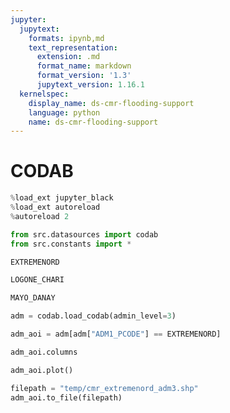 ```yaml
---
jupyter:
  jupytext:
    formats: ipynb,md
    text_representation:
      extension: .md
      format_name: markdown
      format_version: '1.3'
      jupytext_version: 1.16.1
  kernelspec:
    display_name: ds-cmr-flooding-support
    language: python
    name: ds-cmr-flooding-support
---
```


# CODAB

```python
%load_ext jupyter_black
%load_ext autoreload
%autoreload 2
```

```python
from src.datasources import codab
from src.constants import *
```

```python
EXTREMENORD
```

```python
LOGONE_CHARI
```

```python
MAYO_DANAY
```

```python
adm = codab.load_codab(admin_level=3)
```

```python
adm_aoi = adm[adm["ADM1_PCODE"] == EXTREMENORD]
```

```python
adm_aoi.columns
```

```python
adm_aoi.plot()
```

```python
filepath = "temp/cmr_extremenord_adm3.shp"
adm_aoi.to_file(filepath)
```
